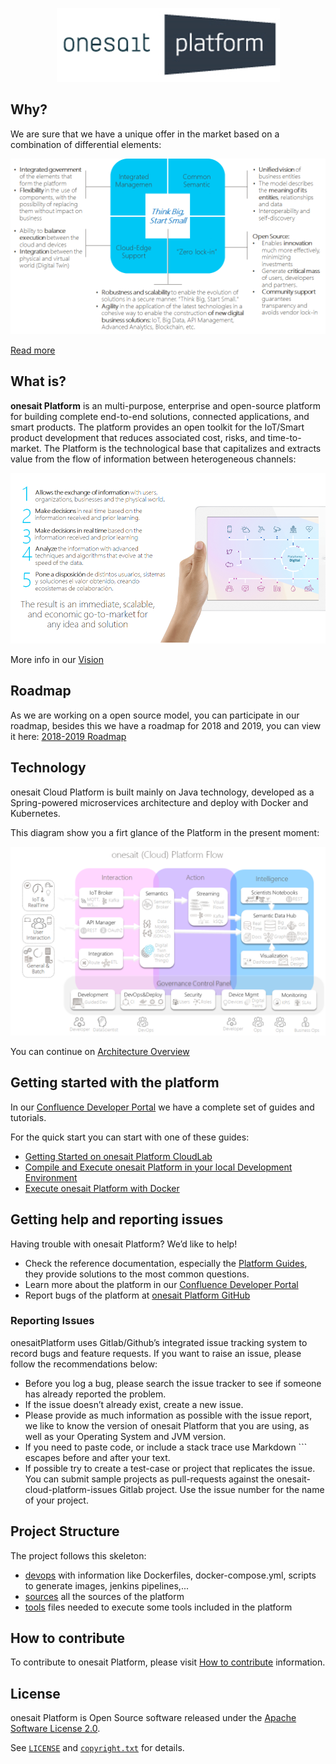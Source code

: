 <p align="center">

  <a src='https://www.onesaitplatform.com/'>
    <img src='resources/images/onesait-platform-logo.png'/>
  </a>
</p>

## Why?
We are sure that we have a unique offer in the market based on a combination of differential elements:
<p align="center">
    <img src='resources/images/onesait-platform-what_make_us_differential.png'/>
</p>

[Read more](https://onesaitplatform.atlassian.net/wiki/spaces/OP/overview)

## What is?
**onesait Platform** is an multi-purpose, enterprise and open-source platform for building complete end-to-end solutions, connected applications, and smart products. 
The platform provides an open toolkit for the IoT/Smart product development that reduces associated cost, risks, and time-to-market.
The Platform is the technological base that capitalizes and extracts value from the flow of information between heterogeneous channels:
<p align="center">
    <img src='resources/images/onesait-platform-capabilities.png'/>
</p>

More info in our [Vision](https://onesaitplatform.atlassian.net/wiki/spaces/OP/pages/393228/Vision)

## Roadmap

As we are working on a open source model, you can participate in our roadmap, besides this we have a roadmap for 2018 and 2019, you can view it here:
[2018-2019 Roadmap](https://onesaitplatform.atlassian.net/wiki/spaces/OP/pages/32979/Roadmap+onesait+Platform+Cloud)


## Technology

onesait Cloud Platform is built mainly on Java technology, developed as a  Spring-powered microservices architecture and deploy with Docker and Kubernetes.

This diagram show you a firt glance of the Platform in the present moment:
<p align="center">
    <img src='resources/images/onesait-platform-flow.png'/>
</p>

You can continue on [Architecture Overview](https://onesaitplatform.atlassian.net/wiki/spaces/OP/pages/360455/Architecture+Guides)

## Getting started with the platform

In our [Confluence Developer Portal](https://onesaitplatform.atlassian.net/wiki/spaces/OP/pages/45842643/Platform+Guides) we have a complete set of guides and tutorials.

For the quick start you can start with one of these guides:

* [Getting Started on onesait Platform CloudLab](https://onesaitplatform.atlassian.net/wiki/spaces/OP/pages/33179/Getting+Started)
* [Compile and Execute onesait Platform in your local Development Environment](https://onesaitplatform.atlassian.net/wiki/spaces/OP/pages/7897242/Develop+How+to+execute+the+platform+in+local+example+for+Windows)
* [Execute onesait Platform with Docker](https://onesaitplatform.atlassian.net/wiki/spaces/OP/pages/4194325/Deployment+How+to+execute+the+platform+with+Docker)



## Getting help and reporting issues

Having trouble with onesait Platform? We’d like to help!

* Check the reference documentation, especially the [Platform Guides](https://onesaitplatform.atlassian.net/wiki/spaces/OP/pages/45842643/Platform+Guides), they provide solutions to the most common questions.
* Learn more about the platform in our [Confluence Developer Portal]( https://onesaitplatform.online)
* Report bugs of the platform at [onesait Platform GitHub](https://github.com/onesaitplatform)

### Reporting Issues
onesaitPlatform uses Gitlab/Github’s integrated issue tracking system to record bugs and feature requests. If you want to raise an issue, please follow the recommendations below:
- Before you log a bug, please search the issue tracker to see if someone has already reported the problem.
- If the issue doesn’t already exist, create a new issue.
- Please provide as much information as possible with the issue report, we like to know the version of onesait Platform that you are using, as well as your Operating System and JVM version.
- If you need to paste code, or include a stack trace use Markdown ``` escapes before and after your text.
- If possible try to create a test-case or project that replicates the issue. You can submit sample projects as pull-requests against the onesait-cloud-platform-issues Gitlab project. Use the issue number for the name of your project.

## Project Structure

The project follows this skeleton:
*  [devops](devops/) with information like Dockerfiles, docker-compose.yml, scripts to generate images, jenkins pipelines,...
*  [sources](sources/) all the sources of the platform
*  [tools](tools/) files needed to execute some tools included in the platform

## How to contribute

To contribute to onesait Platform, please visit [How to contribute](https://onesaitplatform.atlassian.net/wiki/spaces/OP/pages/9142309/Contribution+Guide) information.

## License

onesait Platform is Open Source software released under the [Apache Software License 2.0](http://www.apache.org/licenses/LICENSE-2.0).

See [`LICENSE`](LICENSE) and [`copyright.txt`](copyright.txt) for details.

